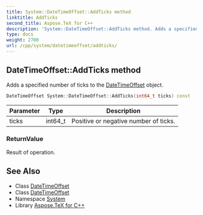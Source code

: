```yaml
---
title: System::DateTimeOffset::AddTicks method
linktitle: AddTicks
second_title: Aspose.TeX for C++
description: 'System::DateTimeOffset::AddTicks method. Adds a specified number of ticks to the DateTimeOffset object in C++.'
type: docs
weight: 2700
url: /cpp/system/datetimeoffset/addticks/
---
```

## DateTimeOffset::AddTicks method


Adds a specified number of ticks to the [DateTimeOffset](../) object.

```cpp
DateTimeOffset System::DateTimeOffset::AddTicks(int64_t ticks) const
```


| Parameter | Type | Description |
| --- | --- | --- |
| ticks | int64_t | Positive or negative number of ticks. |

### ReturnValue

Result of operation.

## See Also

* Class [DateTimeOffset](../)
* Class [DateTimeOffset](../)
* Namespace [System](../../)
* Library [Aspose.TeX for C++](../../../)
